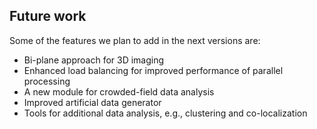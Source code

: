 ## Future work ##
Some of the features we plan to add in the next versions are:
  * Bi-plane approach for 3D imaging
  * Enhanced load balancing for improved performance of parallel processing
  * A new module for crowded-field data analysis
  * Improved artificial data generator
  * Tools for additional data analysis, e.g., clustering and co-localization